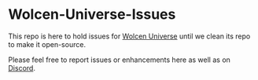 # Wolcen-Universe-Issues

This repo is here to hold issues for [Wolcen Universe](https://wolcen-universe.com) until we clean its repo to make it open-source.

Please feel free to report issues or enhancements here as well as on [Discord](https://discord.gg/utk2NWg).
